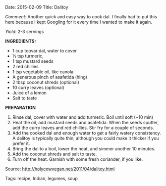 Date: 2015-02-09
Title: Dalitoy

*Comment:* Another quick and easy way to cook dal. I finally had to put this here because I kept Googling for it every time I wanted to make it again.

*Yield:* 2-3 servings

__INGREDIENTS:__  

* 1 cup toovar dal, water to cover 
* ½ tsp turmeric,
* 1 tsp mustard seeds
* 2 red chillies
* 1 tsp vegetable oil, like canola
* A generous pinch of asafetida (hing)
* 2 tbsp coconut shreds (optional)
* 10 curry leaves (optional)
* Juice of a lemon
* Salt to taste

__PREPARATION__ 
 
1. Rinse dal, cover with water and add turmeric. Boil until soft (~10 min)
2. Heat the oil, add mustard seeds and asafetida. When the seeds sputter, add the curry leaves and red chillies. Stir fry for a couple of seconds.
3. Add the cooked dal and enough water to get a fairly watery consistency. A dalitoy is typically quite thin, although you could make it thicker if you prefer it.
4. Bring the dal to a boil, lower the heat, and simmer another 10 minutes.
5. Add the coconut shreds and salt to taste.
6. Turn off the heat. Garnish with some fresh coriander, if you like.

Source: <http://holycowvegan.net/2011/04/dalitoy.html>

Tags: recipe, Indian, legumes, soup